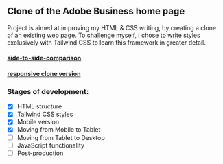 ## Clone of the Adobe Business home page
Project is aimed at improving my HTML & CSS writing, by creating a clone of an existing web page. 
To challenge myself, I chose to write styles exclusively with Tailwind CSS to learn this framework in greater detail. 
#### [side-to-side-comparison](https://vladnomad.github.io/adobe-business-clone/comparison.html)
#### [responsive clone version](https://vladnomad.github.io/adobe-business-clone/index.html)
### Stages of development:
- [x] HTML structure
- [x] Tailwind CSS styles
- [x] Mobile version
- [x] Moving from Mobile to Tablet
- [ ] Moving from Tablet to Desktop
- [ ] JavaScript functionality
- [ ] Post-production